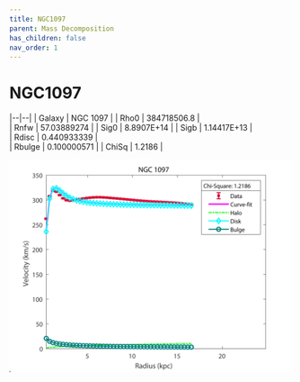 ```yaml
---
title: NGC1097
parent: Mass Decomposition
has_children: false
nav_order: 1
---
```


# NGC1097

|--|--|
| Galaxy    | NGC 1097	 |
| Rho0     |	384718506.8	   |   
| Rnfw  | 57.03889274	  |
| Sig0     | 8.8907E+14			 |
| Sigb     | 1.14417E+13		|  
| Rdisc  | 0.440933339		|   
| Rbulge      | 0.100000571	 | 
| ChiSq | 1.2186 |

![](/assets/plot/NGC1097.jpg)
